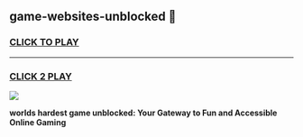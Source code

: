 
## game-websites-unblocked 👋
<h3>
<a href="https://premium.freeplayer.one?title=game-websites-unblocked&ref=14F">CLICK TO PLAY</a></h3>
<hr>

<h3>
<a href="https://premium.freeplayer.one?title=game-websites-unblocked&ref=14F">CLICK 2 PLAY</a>
  
</h3>

<a href="https://premium.freeplayer.one?title=game-websites-unblocked&ref=12F/"><img src="https://clearcache.store/games.png"></a>


**worlds hardest game unblocked: Your Gateway to Fun and Accessible Online Gaming**
